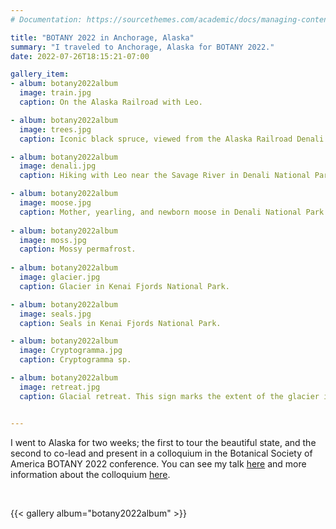 ```yaml
---
# Documentation: https://sourcethemes.com/academic/docs/managing-content/

title: "BOTANY 2022 in Anchorage, Alaska"
summary: "I traveled to Anchorage, Alaska for BOTANY 2022."
date: 2022-07-26T18:15:21-07:00

gallery_item:
- album: botany2022album
  image: train.jpg
  caption: On the Alaska Railroad with Leo. 

- album: botany2022album
  image: trees.jpg
  caption: Iconic black spruce, viewed from the Alaska Railroad Denali Star line. 

- album: botany2022album
  image: denali.jpg
  caption: Hiking with Leo near the Savage River in Denali National Park.

- album: botany2022album
  image: moose.jpg
  caption: Mother, yearling, and newborn moose in Denali National Park.
  
- album: botany2022album
  image: moss.jpg
  caption: Mossy permafrost.
  
- album: botany2022album
  image: glacier.jpg
  caption: Glacier in Kenai Fjords National Park.

- album: botany2022album
  image: seals.jpg
  caption: Seals in Kenai Fjords National Park.

- album: botany2022album
  image: Cryptogramma.jpg
  caption: Cryptogramma sp.

- album: botany2022album
  image: retreat.jpg
  caption: Glacial retreat. This sign marks the extent of the glacier in 2010. Looking at where the glacial extent in the background (in 2022) shows how much it has retreated in 12 years. 


---
```


I went to Alaska for two weeks; the first to tour the beautiful state, and the second to co-lead and present in a colloquium in the Botanical Society of America BOTANY 2022 conference. You can see my talk <a href="https://www.jennaekwealor.com/talk/botany2022/" target="_blank">here</a> and more information about the colloquium <a href="https://twitter.com/Bryophyter/status/1548176508618846213?s=20&t=QoIimEjPDisrpTI7kqCPEw" target="_blank">here</a>. 

<br>

{{< gallery album="botany2022album" >}}

<br>

















